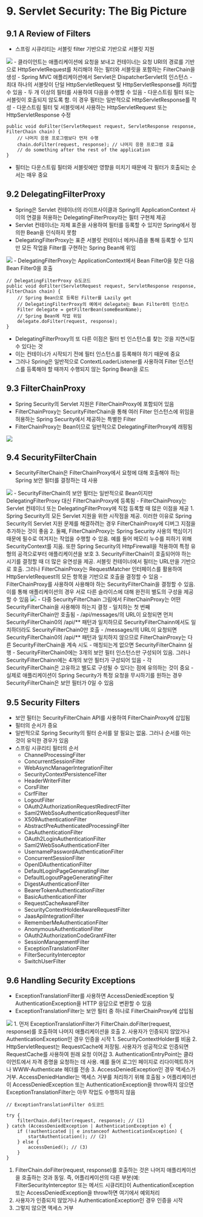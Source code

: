 # 9. Servlet Security: The Big Picture
## 9.1 A Review of Filters
- 스프링 시큐리티는 서블릿 filter 기반으로 기반으로 서블릿 지원
<img src="https://godekdls.github.io/images/springsecurity/filterchain.png">
- 클라이언트는 애플리케이션에 요청을 보내고 컨테이너는 요청 URI의 경로를 기반으로 HttpServletRequest를 처리해야 하는 필터와 서블릿을 포함하는 FilterChain을 생성
- Spring MVC 애플리케이션에서 Servlet은 DispatcherServlet의 인스턴스
- 최대 하나의 서블릿이 단일 HttpServletRequest 및 HttpServletResponse를 처리할 수 있음
- 두 개 이상의 필터를 사용하여 다음을 수행할 수 있음
  - 다운스트림 필터 또는 서블릿이 호출되지 않도록 함. 이 경우 필터는 일반적으로 HttpServletResponse를 작성
  - 다운스트림 필터 및 서블릿에서 사용하는 HttpServletRequest 또는 HttpServletResponse 수정

````
public void doFilter(ServletRequest request, ServletResponse response, FilterChain chain) {
    // 나머지 응용 프로그램보다 먼저 수행
    chain.doFilter(request, response); // 나머지 응용 프로그램 호출
    // do something after the rest of the application
}
````
- 필터는 다운스트림 필터와 서블릿에만 영향을 미치기 때문에 각 필터가 호출되는 순서는 매우 중요

## 9.2 DelegatingFilterProxy

- Spring은 Servlet 컨테이너의 라이프사이클과 Spring의 ApplicationContext 사이의 연결을 허용하는 DelegatingFilterProxy라는 필터 구현체 제공
- Servlet 컨테이너는 자체 표준을 사용하여 필터를 등록할 수 있지만 Spring에서 정의한 Bean을 인식하지 못함
- DelegatingFilterProxy는 표준 서블릿 컨테이너 메커니즘을 통해 등록할 수 있지만 모든 작업을 Filter를 구현하는 Spring Bean에 위임
<img src="https://godekdls.github.io/images/springsecurity/delegatingfilterproxy.png">
- DelegatingFilterProxy는 ApplicationContext에서 Bean Filter0을 찾은 다음 Bean Filter0을 호출


````
// DelegatingFilterProxy 슈도코드
public void doFilter(ServletRequest request, ServletResponse response, FilterChain chain) {
    // Spring Bean으로 등록된 Filter를 Lazily get
    // DelegatingFilterProxy의 예에서 delegate는 Bean Filter0의 인스턴스
    Filter delegate = getFilterBean(someBeanName);
    // Spring Bean에 작업 위임
    delegate.doFilter(request, response);
}
````
- DelegatingFilterProxy의 또 다른 이점은 필터 빈 인스턴스를 찾는 것을 지연시킬 수 있다는 것
- 이는 컨테이너가 시작되기 전에 필터 인스턴스를 등록해야 하기 때문에 중요
- 그러나 Spring은 일반적으로 ContextLoaderListener를 사용하여 Filter 인스턴스를 등록해야 할 때까지 수행되지 않는 Spring Bean을 로드

## 9.3 FilterChainProxy
- Spring Security의 Servlet 지원은 FilterChainProxy에 포함되어 있음
- FilterChainProxy는 SecurityFilterChain을 통해 여러 Filter 인스턴스에 위임을 허용하는 Spring Security에서 제공하는 특별한 Filter
- FilterChainProxy는 Bean이므로 일반적으로 DelegatingFilterProxy에 래핑됨
<img src="https://docs.spring.io/spring-security/site/docs/5.3.2.RELEASE/reference/html5/images/servlet/architecture/filterchainproxy.png">

## 9.4 SecurityFilterChain
- SecurityFilterChain은 FilterChainProxy에서 요청에 대해 호출해야 하는 Spring 보안 필터를 결정하는 데 사용
<img src="https://docs.spring.io/spring-security/site/docs/5.3.2.RELEASE/reference/html5/images/servlet/architecture/securityfilterchain.png">
- SecurityFilterChain의 보안 필터는 일반적으로 Bean이지만 DelegatingFilterProxy 대신 FilterChainProxy에 등록됨
- FilterChainProxy는 Servlet 컨테이너 또는 DelegatingFilterProxy에 직접 등록할 때 많은 이점을 제공
  1. Spring Security의 모든 Servlet 지원을 위한 시작점을 제공. 이러한 이유로 Spring Security의 Servlet 지원 문제를 해결하려는 경우 FilterChainProxy에 디버그 지점을 추가하는 것이 좋음
  2. 둘째, FilterChainProxy는 Spring Security 사용의 핵심이기 때문에 필수로 여겨지는 작업을 수행할 수 있음. 예를 들어 메모리 누수를 피하기 위해 SecurityContext를 지움. 또한 Spring Security의 HttpFirewall을 적용하여 특정 유형의 공격으로부터 애플리케이션을 보호
  3. SecurityFilterChain이 호출되어야 하는 시기를 결정할 때 더 많은 유연성을 제공. 서블릿 컨테이너에서 필터는 URL만을 기반으로 호출. 그러나 FilterChainProxy는 RequestMatcher 인터페이스를 활용하여 HttpServletRequest의 모든 항목을 기반으로 호출을 결정할 수 있음
- FilterChainProxy를 사용하여 사용해야 하는 SecurityFilterChain을 결정할 수 있음. 이를 통해 애플리케이션의 경우 서로 다른 슬라이스에 대해 완전히 별도의 구성을 제공할 수 있음
<img src="https://docs.spring.io/spring-security/site/docs/5.3.2.RELEASE/reference/html5/images/servlet/architecture/multi-securityfilterchain.png">
- 다중 SecurityFilterChain 그림에서 FilterChainProxy는 어떤 SecurityFilterChain을 사용해야 하는지 결정
- 일치하는 첫 번째 SecurityFilterChain만 호출됨
- /api/messages/의 URL이 요청되면 먼저 SecurityFilterChain0의 /api/** 패턴과 일치하므로 SecurityFilterChainn에서도 일치하더라도 SecurityFilterChain0만 호출
- /messages/의 URL이 요청되면 SecurityFilterChain0의 /api/** 패턴과 일치하지 않으므로 FilterChainProxy는 다른 SecurityFilterChain을 계속 시도
- 매칭되는게 없으면 SecurityFilterChainn 실행
- SecurityFilterChain0에는 3개의 보안 필터 인스턴스만 구성되어 있음. 그러나 SecurityFilterChainn에는 4개의 보안 필터가 구성되어 있음
- 각 SecurityFilterChain은 고유하고 별도로 구성될 수 있다는 점에 유의하는 것이 중요
- 실제로 애플리케이션이 Spring Security가 특정 요청을 무시하기를 원하는 경우 SecurityFilterChain은 보안 필터가 0일 수 있음

## 9.5 Security Filters
- 보안 필터는 SecurityFilterChain API를 사용하여 FilterChainProxy에 삽입됨
- 필터의 순서가 중요
- 일반적으로 Spring Security의 필터 순서를 알 필요는 없움. 그러나 순서를 아는 것이 유익한 경우가 있음
- 스프링 시큐리티 필터의 순서
  - ChannelProcessingFilter
  - ConcurrentSessionFilter
  - WebAsyncManagerIntegrationFilter
  - SecurityContextPersistenceFilter
  - HeaderWriterFilter
  - CorsFilter
  - CsrfFilter
  - LogoutFilter
  - OAuth2AuthorizationRequestRedirectFilter
  - Saml2WebSsoAuthenticationRequestFilter
  - X509AuthenticationFilter
  - AbstractPreAuthenticatedProcessingFilter
  - CasAuthenticationFilter
  - OAuth2LoginAuthenticationFilter
  - Saml2WebSsoAuthenticationFilter
  - UsernamePasswordAuthenticationFilter
  - ConcurrentSessionFilter
  - OpenIDAuthenticationFilter
  - DefaultLoginPageGeneratingFilter
  - DefaultLogoutPageGeneratingFilter
  - DigestAuthenticationFilter
  - BearerTokenAuthenticationFilter
  - BasicAuthenticationFilter
  - RequestCacheAwareFilter
  - SecurityContextHolderAwareRequestFilter
  - JaasApiIntegrationFilter
  - RememberMeAuthenticationFilter
  - AnonymousAuthenticationFilter
  - OAuth2AuthorizationCodeGrantFilter
  - SessionManagementFilter
  - ExceptionTranslationFilter
  - FilterSecurityInterceptor
  - SwitchUserFilter

## 9.6 Handling Security Exceptions
- ExceptionTranslationFilter를 사용하면 AccessDeniedException 및 AuthenticationException을 HTTP 응답으로 변환할 수 있음
- ExceptionTranslationFilter는 보안 필터 중 하나로 FilterChainProxy에 삽입됨
<img src="https://docs.spring.io/spring-security/site/docs/5.3.2.RELEASE/reference/html5/images/servlet/architecture/exceptiontranslationfilter.png">
1. 먼저 ExceptionTranslationFilter가 FilterChain.doFilter(request, response)를 호출하여 나머지 애플리케이션을 호출
2. 사용자가 인증되지 않았거나 AuthenticationException인 경우 인증을 시작
   1. SecurityContextHolder를 비움
   2. HttpServletRequest는 RequestCache에 저장됨. 사용자가 성공적으로 인증되면 RequestCache를 사용하여 원래 요청 이어감
   3. AuthenticationEntryPoint는 클라이언트에서 자격 증명을 요청하는 데 사용. 예를 들어 로그인 페이지로 리다이렉트하거나 WWW-Authenticate 헤더를 전송
3. AccessDeniedException인 경우 액세스가 거부. AccessDeniedHandler는 액세스 거부를 처리하기 위해 호출됨
> 어플리케이션이 AccessDeniedException 또는 AuthenticationException을 throw하지 않으면 ExceptionTranslationFilter는 아무 작업도 수행하지 않음


````
// ExceptionTranslationFilter 슈도코드

try {
    filterChain.doFilter(request, response); // (1)
} catch (AccessDeniedException | AuthenticationException e) {
    if (!authenticated || e instanceof AuthenticationException) {
        startAuthentication(); // (2)
    } else {
        accessDenied(); // (3)
    }
}
````
1. FilterChain.doFilter(request, response)를 호출하는 것은 나머지 애플리케이션을 호출하는 것과 동일. 즉, 어플리케이션의 다른 부분(예: FilterSecurityInterceptor 또는 메서드 시큐리티)이 AuthenticationException 또는 AccessDeniedException을 throw하면 여기에서 예외처리
2. 사용자가 인증되지 않았거나 AuthenticationException인 경우 인증을 시작
3. 그렇지 않으면 액세스 거부
